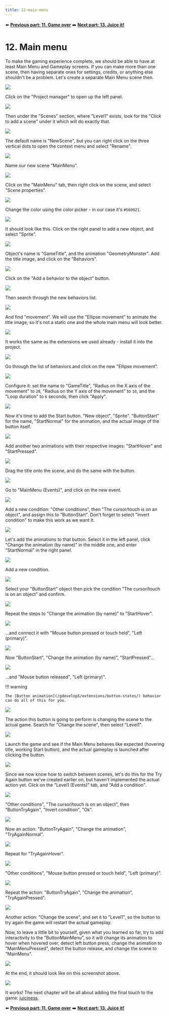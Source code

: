 ```yaml
---
title: 12-main-menu
---
```

⬅️ **[Previous part: 11. Game over](/gdevelop5/tutorials/geometry-monster/11-game-over)** ➡️ **[Next part: 13. Juice it!](/gdevelop5/tutorials/geometry-monster/13-juice-it)**

# 12. Main menu

To make the gaming experience complete, we should be able to have at least Main Menu and Gameplay screens. If you can make more than one scene, then having separate ones for settings, credits, or anything else shouldn't be a problem. Let's create a separate Main Menu scene then.

![](203.png)

Click on the "Project manager" to open up the left panel.

![](204.png)

Then under the "Scenes" section, where "Level1" exists, look for the "Click to add a scene" under it which will do exactly that.

![](205.png)

The default name is "NewScene", but you can right click on the three vertical dots to open the context menu and select "Rename".

![](206.png)

Name our new scene "MainMenu".

![](207.png)

Click on the "MainMenu" tab, then right click on the scene, and select "Scene properties".

![](208.png)

Change the color using the color picker - in our case it's `#560921`.

![](209.png)

It should look like this. Click on the right panel to add a new object, and select "Sprite".

![](211.png)

Object's name is "GameTitle", and the animation "GeometryMonster". Add the title image, and click on the "Behaviors".

![](212.png)

Click on the "Add a behavior to the object" button.

![](213.png)

Then search through the new behaviors list.

![](214.png)

And find "movement". We will use the "Ellipse movement" to animate the title image, so it's not a static one and the whole main menu will look better.

![](215.png)

It works the same as the extensions we used already - install it into the project.

![](216.png)

Go through the list of behaviors and click on the new "Ellipse movement".

![](217.png)

Configure it: set the name to "GameTitle", "Radius on the X axis of the movement" to `20`, "Radius on the Y axis of the movement" to `10`, and the "Loop duration" to `6` seconds, then click "Apply".

![](219.png)

Now it's time to add the Start button. "New object", "Sprite". "ButtonStart" for the name, "StartNormal" for the animation, and the actual image of the button itself.

![](221.png)

Add another two animations with their respective images: "StartHover" and "StartPressed".

![](222_5.png)

Drag the title onto the scene, and do the same with the button.

![](224.png)

Go to "MainMenu (Events)", and click on the new event.

![](226.png)

Add a new condition: "Other conditions", then "The cursor/touch is on an object", and assign this to "ButtonStart". Don't forget to select "Invert condition" to make this work as we want it.

![](227.png)

Let's add the animations to that button. Select it in the left panel, click "Change the animation (by name)" in the middle one, and enter "StartNormal" in the right panel.

![](228.png)

Add a new condition.

![](sans_titre.png)

Select your "ButtonStart" object then pick the condition "The cursor/touch is on an object" and confirm.

![](231.png)

Repeat the steps to "Change the animation (by name)" to "StartHover".

![](232.png)

...and connect it with "Mouse button pressed or touch held", "Left (primary)".

![](232_1.png)

Now "ButtonStart", "Change the animation (by name)", "StartPressed"...

![](232_2.png)

...and "Mouse button released", "Left (primary)".

!!! warning

    The [Button animation](/gdevelop5/extensions/button-states/) behavior can do all of this for you.

![](233.png)

The action this button is going to perform is changing the scene to the actual game. Search for "Change the scene", then select "Level1".

![](234.png)

Launch the game and see if the Main Menu behaves like expected (hovering title, working Start button), and the actual gameplay is launched after clicking the button.

![](235.png)

Since we now know how to switch between scenes, let's do this for the Try Again button we've created earlier on, but haven't implemented the actual action yet. Click on the "Level1 (Events)" tab, and "Add a condition".

![](236.png)

"Other conditions", "The cursor/touch is on an object", then "ButtonTryAgain", "Invert condition", "Ok".

![](236_1.png)

Now an action: "ButtonTryAgain", "Change the animation", "TryAgainNormal".

![](237.png)

Repeat for "TryAgainHover".

![](238.png)

"Other conditions", "Mouse button pressed or touch held", "Left (primary)".

![](239.png)

Repeat the action: "ButtonTryAgain", "Change the animation", "TryAgainPressed".

![](240.png)

Another action: "Change the scene", and set it to "Level1", so the button to try again the game will restart the actual gameplay.

Now, to leave a little bit to yourself, given what you learned so far, try to add interactivity to the "ButtonMainMenu", so it will change its animation to hover when hovered over, detect left button press, change the animation to "MainMenuPressed", detect the button release, and change the scene to "MainMenu".

![](241.png)

At the end, it should look like on this screenshot above.

![](247.png)

It works! The next chapter will be all about adding the final touch to the game: [juiciness](/gdevelop5/tutorials/geometry-monster/13-juice-it).

⬅️ **[Previous part: 11. Game over](/gdevelop5/tutorials/geometry-monster/11-game-over)** ➡️ **[Next part: 13. Juice it!](/gdevelop5/tutorials/geometry-monster/13-juice-it)**
